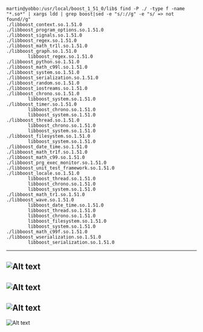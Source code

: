 ```
martin@yobbo:/usr/local/boost_1_51_0/lib$ find -P ./ -type f -name "*.so*" | xargs ldd | grep boost|sed -e "s/://g" -e "s/ => not found//g"
./libboost_context.so.1.51.0
./libboost_program_options.so.1.51.0
./libboost_signals.so.1.51.0
./libboost_regex.so.1.51.0
./libboost_math_tr1l.so.1.51.0
./libboost_graph.so.1.51.0
        libboost_regex.so.1.51.0
./libboost_python.so.1.51.0
./libboost_math_c99l.so.1.51.0
./libboost_system.so.1.51.0
./libboost_serialization.so.1.51.0
./libboost_random.so.1.51.0
./libboost_iostreams.so.1.51.0
./libboost_chrono.so.1.51.0
        libboost_system.so.1.51.0
./libboost_timer.so.1.51.0
        libboost_chrono.so.1.51.0
        libboost_system.so.1.51.0
./libboost_thread.so.1.51.0
        libboost_chrono.so.1.51.0
        libboost_system.so.1.51.0
./libboost_filesystem.so.1.51.0
        libboost_system.so.1.51.0
./libboost_date_time.so.1.51.0
./libboost_math_tr1f.so.1.51.0
./libboost_math_c99.so.1.51.0
./libboost_prg_exec_monitor.so.1.51.0
./libboost_unit_test_framework.so.1.51.0
./libboost_locale.so.1.51.0
        libboost_thread.so.1.51.0
        libboost_chrono.so.1.51.0
        libboost_system.so.1.51.0
./libboost_math_tr1.so.1.51.0
./libboost_wave.so.1.51.0
        libboost_date_time.so.1.51.0
        libboost_thread.so.1.51.0
        libboost_chrono.so.1.51.0
        libboost_filesystem.so.1.51.0
        libboost_system.so.1.51.0
./libboost_math_c99f.so.1.51.0
./libboost_wserialization.so.1.51.0
        libboost_serialization.so.1.51.0
```
---
![Alt text](https://raw.github.com/mbohun/mbohun_graph-experiments/master/boost-dep/boost-dep-tree-00.dot.png "00 - first basic version")
---
![Alt text](https://raw.github.com/mbohun/mbohun_graph-experiments/master/boost-dep/boost-dep-tree-01.dot.png "01")
---
![Alt text](https://raw.github.com/mbohun/mbohun_graph-experiments/master/boost-dep/boost-dep-tree-02.dot.png "02")
---
![Alt text](https://raw.github.com/mbohun/mbohun_graph-experiments/master/boost-dep/boost-dep-tree-02.dot.svg "02 - svg")
